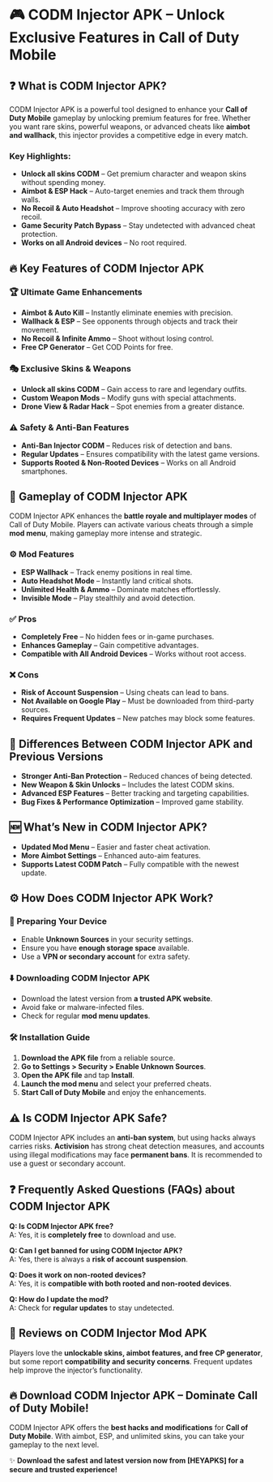# 🎮 CODM Injector APK – Unlock Exclusive Features in Call of Duty Mobile

## ❓ What is CODM Injector APK?
CODM Injector APK is a powerful tool designed to enhance your **Call of Duty Mobile** gameplay by unlocking premium features for free. Whether you want rare skins, powerful weapons, or advanced cheats like **aimbot and wallhack**, this injector provides a competitive edge in every match.

### Key Highlights:
- **Unlock all skins CODM** – Get premium character and weapon skins without spending money.
- **Aimbot & ESP Hack** – Auto-target enemies and track them through walls.
- **No Recoil & Auto Headshot** – Improve shooting accuracy with zero recoil.
- **Game Security Patch Bypass** – Stay undetected with advanced cheat protection.
- **Works on all Android devices** – No root required.

## 🔥 Key Features of CODM Injector APK
### 🏆 Ultimate Game Enhancements
- **Aimbot & Auto Kill** – Instantly eliminate enemies with precision.
- **Wallhack & ESP** – See opponents through objects and track their movement.
- **No Recoil & Infinite Ammo** – Shoot without losing control.
- **Free CP Generator** – Get COD Points for free.

### 🎭 Exclusive Skins & Weapons
- **Unlock all skins CODM** – Gain access to rare and legendary outfits.
- **Custom Weapon Mods** – Modify guns with special attachments.
- **Drone View & Radar Hack** – Spot enemies from a greater distance.

### ⚠️ Safety & Anti-Ban Features
- **Anti-Ban Injector CODM** – Reduces risk of detection and bans.
- **Regular Updates** – Ensures compatibility with the latest game versions.
- **Supports Rooted & Non-Rooted Devices** – Works on all Android smartphones.

## 🎯 Gameplay of CODM Injector APK
CODM Injector APK enhances the **battle royale and multiplayer modes** of Call of Duty Mobile. Players can activate various cheats through a simple **mod menu**, making gameplay more intense and strategic.

### ⚙️ Mod Features
- **ESP Wallhack** – Track enemy positions in real time.
- **Auto Headshot Mode** – Instantly land critical shots.
- **Unlimited Health & Ammo** – Dominate matches effortlessly.
- **Invisible Mode** – Play stealthily and avoid detection.

### ✅ Pros
- **Completely Free** – No hidden fees or in-game purchases.
- **Enhances Gameplay** – Gain competitive advantages.
- **Compatible with All Android Devices** – Works without root access.

### ❌ Cons
- **Risk of Account Suspension** – Using cheats can lead to bans.
- **Not Available on Google Play** – Must be downloaded from third-party sources.
- **Requires Frequent Updates** – New patches may block some features.

## 🔄 Differences Between CODM Injector APK and Previous Versions
- **Stronger Anti-Ban Protection** – Reduced chances of being detected.
- **New Weapon & Skin Unlocks** – Includes the latest CODM skins.
- **Advanced ESP Features** – Better tracking and targeting capabilities.
- **Bug Fixes & Performance Optimization** – Improved game stability.

## 🆕 What’s New in CODM Injector APK?
- **Updated Mod Menu** – Easier and faster cheat activation.
- **More Aimbot Settings** – Enhanced auto-aim features.
- **Supports Latest CODM Patch** – Fully compatible with the newest update.

## ⚙️ How Does CODM Injector APK Work?
### 📝 Preparing Your Device
- Enable **Unknown Sources** in your security settings.
- Ensure you have **enough storage space** available.
- Use a **VPN or secondary account** for extra safety.

### ⬇️ Downloading CODM Injector APK
- Download the latest version from **a trusted APK website**.
- Avoid fake or malware-infected files.
- Check for regular **mod menu updates**.

### 🛠️ Installation Guide
1. **Download the APK file** from a reliable source.
2. **Go to Settings > Security > Enable Unknown Sources**.
3. **Open the APK file** and tap **Install**.
4. **Launch the mod menu** and select your preferred cheats.
5. **Start Call of Duty Mobile** and enjoy the enhancements.

## ⚠️ Is CODM Injector APK Safe?
CODM Injector APK includes an **anti-ban system**, but using hacks always carries risks. **Activision** has strong cheat detection measures, and accounts using illegal modifications may face **permanent bans**. It is recommended to use a guest or secondary account.

## ❓ Frequently Asked Questions (FAQs) about CODM Injector APK
**Q: Is CODM Injector APK free?**  
A: Yes, it is **completely free** to download and use.

**Q: Can I get banned for using CODM Injector APK?**  
A: Yes, there is always a **risk of account suspension**.

**Q: Does it work on non-rooted devices?**  
A: Yes, it is **compatible with both rooted and non-rooted devices**.

**Q: How do I update the mod?**  
A: Check for **regular updates** to stay undetected.

## 🌟 Reviews on CODM Injector Mod APK
Players love the **unlockable skins, aimbot features, and free CP generator**, but some report **compatibility and security concerns**. Frequent updates help improve the injector’s functionality.

## 🔥 Download CODM Injector APK – Dominate Call of Duty Mobile!
CODM Injector APK offers the **best hacks and modifications** for **Call of Duty Mobile**. With aimbot, ESP, and unlimited skins, you can take your gameplay to the next level.

✨ **Download the safest and latest version now from [HEYAPKS] for a secure and trusted experience!**

